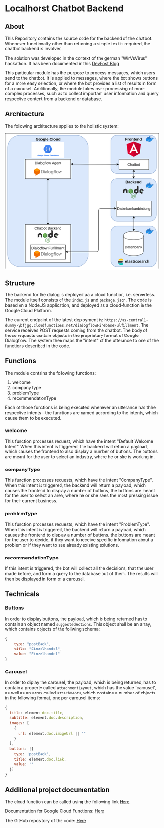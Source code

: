 # Localhorst Chatbot Backend

## About

This Repository contains the source code for the backend of the chatbot. Whenever functionalty other than returning a
simple text is required, the chatbot backend is involved.

The solution was developed in the context of the german "WirVsVirus" hackathon. It has been documented in this [DevPost Blog](https://devpost.com/software/1_016_a_lokale_unternehmen_support_your_localho-r-st) 

This particular module has the purpose to process messages, which users send to the chatbot. It is applied to messages, 
where the bot shows buttons for a more easy selection, or where the bot provides a list of results in form of a carousel.
Additionally, the module takes over processing of more complex processes, such as to collect important user information
and query respective content from a backend or database.

## Architecture

The following architecture applies to the holistic system:

![Architecture Diagram](./Architecture.png)

## Structure

The backend for the dialog is deployed aa a cloud function, i.e. serverless. The module itself consists of the `index.js`
and `package.json`. The code is based on a Node.JS application, and deployed as a cloud-function in the Google Cloud Platform.

The current endpoint of the latest deployment is: `https://us-central1-dummy-ybfjgq.cloudfunctions.net/dialogflowFirebaseFulfillment`.
The service receives POST requests coming from the chatbot. The body of those requests contain objects in the proprietary
format of Google Dialogflow. The system then maps the "intent" of the utterance to one of the functions described in the code.

## Functions

The module contains the following functions:

1. welcome
2. companyType
3. problemType
4. recommendationType

Each of those functions is being executed whenever an utterance has thhe respective intents - the functions are named according 
to the intents, which cause them to be executed.

### welcome

This function processes request, which have the intent "Default Welcome Intent". When this intent is triggered, the backend will return
a payload, which causes the frontend to also display a number of buttons. The buttons are meant for the user to select an industry, where
he or she is working in.

### companyType

This function processes requests, which have the intent "CompanyType". When this intent is triggered, the backend will return 
a payload, which causes the frontend to display a number of buttons, the buttons are meant for the user to select an area, where
he or she sees the most pressing issue for their current business.

### problemType

This function processes requests, which have the intent "ProblemType". When this intent is triggered, the backend will return a payload,
which causes the frontend to display a number of buttons, the buttons are meant for the user to decide, if they want to receive specific
information about a problem or if they want to see already existing solutions.

### recommendationType

If this intent is triggered, the bot will collect all the decisions, that the user made before, and form a query to the database out of them.
The results will then be displayed in form of a carousel. 

## Technicals

### Buttons

In order to display buttons, the payload, which is being returned has to contain an object named `suggestedActions`. This object
shall be an array, which contains objects of the follwing schema:

```javascript
{
    type: "postBack",
    title: "Einzelhandel",
    value: "Einzelhandel"
}
```

### Carousel

In order to diplay the carousel, the payload, which is being returned, has to contain a property called `attachmentLayout`, 
which has the value 'carousel', as well as an array called `attachments`, which contains a number of objects in the following format,
one per carousel items:

```javascript
{
  title: element.doc.title,
  subtitle: element.doc.description,
  images: [
    {
      url: element.doc.imageUrl || ""
    }
  ],
  buttons: [{
    type: 'postBack',
    title: element.doc.link,
    value: ''
  }]
}
```

## Additional project documentation

The cloud function can be called using the following link
 [Here](https://us-central1-dummy-ybfjgq.cloudfunctions.net/dialogflowFirebaseFulfillment)
 
 Documentation for Google Cloud Functions:
 [Here](https://cloud.google.com/functions/docs)
 
 The GitHub repository of the code:
 [Here](https://github.com/Social-Developers-Club/localhorst-chatbot-backend)
